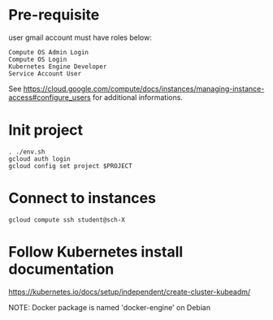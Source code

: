 # Pre-requisite

user gmail account must have roles below:
```
Compute OS Admin Login
Compute OS Login
Kubernetes Engine Developer
Service Account User
```
See https://cloud.google.com/compute/docs/instances/managing-instance-access#configure_users for additional informations.

# Init project

```
. ./env.sh
gcloud auth login
gcloud config set project $PROJECT
```

# Connect to instances

``` shell
gcloud compute ssh student@sch-X
```

# Follow Kubernetes install documentation 

https://kubernetes.io/docs/setup/independent/create-cluster-kubeadm/

NOTE: Docker package is named 'docker-engine' on Debian
